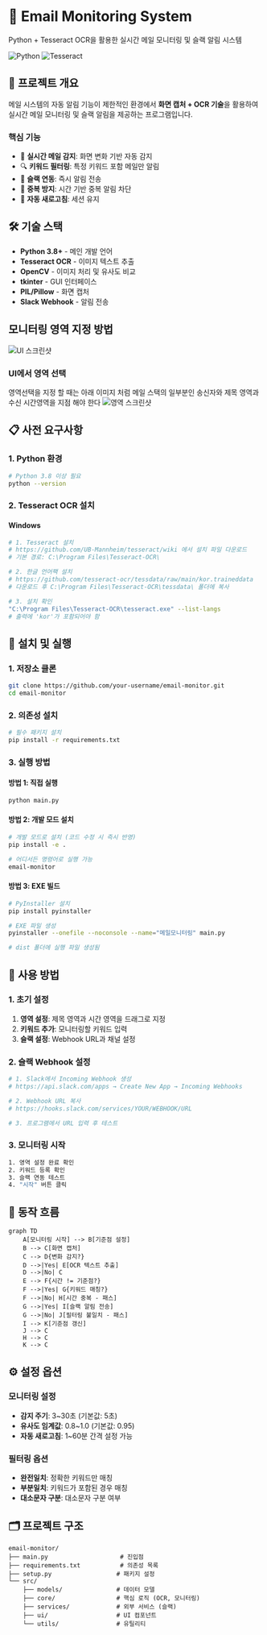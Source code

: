 # 📧 Email Monitoring System

Python + Tesseract OCR을 활용한 실시간 메일 모니터링 및 슬랙 알림 시스템

![Python](https://img.shields.io/badge/Python-3.8+-blue.svg)
![Tesseract](https://img.shields.io/badge/Tesseract-OCR-green.svg)

## 🎯 프로젝트 개요

메일 시스템의 자동 알림 기능이 제한적인 환경에서 **화면 캡처 + OCR 기술**을 활용하여 실시간 메일 모니터링 및 슬랙 알림을 제공하는 프로그램입니다.

### 핵심 기능
- 📧 **실시간 메일 감지**: 화면 변화 기반 자동 감지
- 🔍 **키워드 필터링**: 특정 키워드 포함 메일만 알림
- 📢 **슬랙 연동**: 즉시 알림 전송
- 🎯 **중복 방지**: 시간 기반 중복 알림 차단
- 🔄 **자동 새로고침**: 세션 유지

## 🛠️ 기술 스택

- **Python 3.8+** - 메인 개발 언어
- **Tesseract OCR** - 이미지 텍스트 추출
- **OpenCV** - 이미지 처리 및 유사도 비교
- **tkinter** - GUI 인터페이스
- **PIL/Pillow** - 화면 캡처
- **Slack Webhook** - 알림 전송

## 모니터링 영역 지정 방법 
![UI 스크린샷](./images/SCR-20250719-qsrn.png)

### UI에서 영역 선택

영역선택을 지정 할 때는 아래 이미지 처럼 
메일 스택의 일부분인 송신자와 제목 영역과 수신 시간영역을 지점 해야 한다
![영역 스크린샷](./images/images2.png)


## 📋 사전 요구사항

### 1. Python 환경
```bash
# Python 3.8 이상 필요
python --version
```

### 2. Tesseract OCR 설치

#### Windows
```bash
# 1. Tesseract 설치
# https://github.com/UB-Mannheim/tesseract/wiki 에서 설치 파일 다운로드
# 기본 경로: C:\Program Files\Tesseract-OCR\

# 2. 한글 언어팩 설치
# https://github.com/tesseract-ocr/tessdata/raw/main/kor.traineddata
# 다운로드 후 C:\Program Files\Tesseract-OCR\tessdata\ 폴더에 복사

# 3. 설치 확인
"C:\Program Files\Tesseract-OCR\tesseract.exe" --list-langs
# 출력에 'kor'가 포함되어야 함
```


## 🚀 설치 및 실행

### 1. 저장소 클론
```bash
git clone https://github.com/your-username/email-monitor.git
cd email-monitor
```

### 2. 의존성 설치
```bash
# 필수 패키지 설치
pip install -r requirements.txt
```

### 3. 실행 방법

#### 방법 1: 직접 실행
```bash
python main.py
```

#### 방법 2: 개발 모드 설치
```bash
# 개발 모드로 설치 (코드 수정 시 즉시 반영)
pip install -e .

# 어디서든 명령어로 실행 가능
email-monitor
```

#### 방법 3: EXE 빌드
```bash
# PyInstaller 설치
pip install pyinstaller

# EXE 파일 생성
pyinstaller --onefile --noconsole --name="메일모니터링" main.py

# dist 폴더에 실행 파일 생성됨
```

## 📖 사용 방법

### 1. 초기 설정
1. **영역 설정**: 제목 영역과 시간 영역을 드래그로 지정
2. **키워드 추가**: 모니터링할 키워드 입력
3. **슬랙 설정**: Webhook URL과 채널 설정

### 2. 슬랙 Webhook 설정
```bash
# 1. Slack에서 Incoming Webhook 생성
# https://api.slack.com/apps → Create New App → Incoming Webhooks

# 2. Webhook URL 복사
# https://hooks.slack.com/services/YOUR/WEBHOOK/URL

# 3. 프로그램에서 URL 입력 후 테스트
```

### 3. 모니터링 시작
```bash
1. 영역 설정 완료 확인
2. 키워드 등록 확인  
3. 슬랙 연동 테스트
4. "시작" 버튼 클릭
```

## 🔄 동작 흐름

```mermaid
graph TD
    A[모니터링 시작] --> B[기준점 설정]
    B --> C[화면 캡처]
    C --> D{변화 감지?}
    D -->|Yes| E[OCR 텍스트 추출]
    D -->|No| C
    E --> F{시간 != 기준점?}
    F -->|Yes| G{키워드 매칭?}
    F -->|No| H[시간 중복 - 패스]
    G -->|Yes| I[슬랙 알림 전송]
    G -->|No| J[필터링 불일치 - 패스]
    I --> K[기준점 갱신]
    J --> C
    H --> C
    K --> C
```

## ⚙️ 설정 옵션

### 모니터링 설정
- **감지 주기**: 3~30초 (기본값: 5초)
- **유사도 임계값**: 0.8~1.0 (기본값: 0.95)
- **자동 새로고침**: 1~60분 간격 설정 가능

### 필터링 옵션
- **완전일치**: 정확한 키워드만 매칭
- **부분일치**: 키워드가 포함된 경우 매칭
- **대소문자 구분**: 대소문자 구분 여부

## 🗂️ 프로젝트 구조

```
email-monitor/
├── main.py                    # 진입점
├── requirements.txt           # 의존성 목록
├── setup.py                  # 패키지 설정
└── src/
    ├── models/               # 데이터 모델
    ├── core/                 # 핵심 로직 (OCR, 모니터링)
    ├── services/             # 외부 서비스 (슬랙)
    ├── ui/                   # UI 컴포넌트
    └── utils/                # 유틸리티
```
